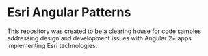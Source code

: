 # Esri Angular Patterns

This repository was created to be a clearing house for code samples addressing design and development issues with Angular 2+ apps implementing Esri technologies.
